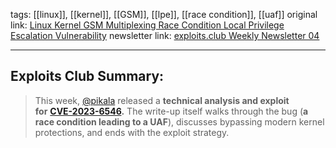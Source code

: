 tags: [[linux]], [[kernel]], [[GSM]], [[lpe]], [[race condition]], [[uaf]]
original link:  [Linux Kernel GSM Multiplexing Race Condition Local Privilege Escalation Vulnerability](https://github.com/Nassim-Asrir/ZDI-24-020?ref=blog.exploits.club)
newsletter link: [exploits.club Weekly Newsletter 04](https://blog.exploits.club/exploits-club-weekly-newsletter-04/)

---
## Exploits Club Summary:
> This week, [@pikala](https://twitter.com/p1k4l4?ref=blog.exploits.club) released a **technical analysis and exploit for** [**CVE-2023-6546**](https://nvd.nist.gov/vuln/detail/CVE-2023-6546?ref=blog.exploits.club)**.** The write-up itself walks through the bug (**a race condition leading to a UAF**), discusses bypassing modern kernel protections, and ends with the exploit strategy. 